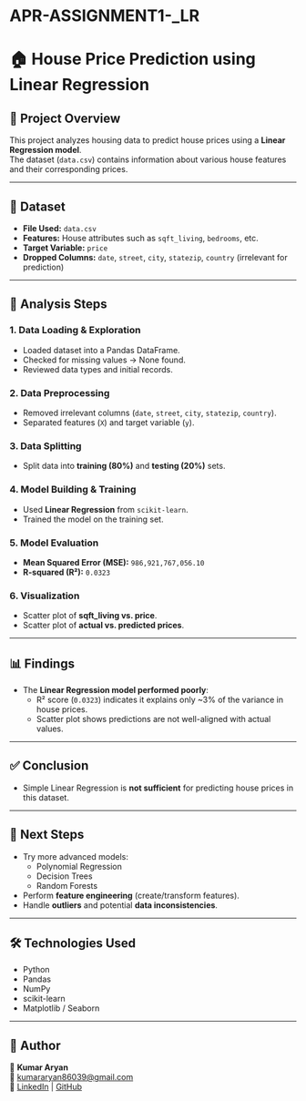 # APR-ASSIGNMENT1-_LR

# 🏠 House Price Prediction using Linear Regression

## 📌 Project Overview
This project analyzes housing data to predict house prices using a **Linear Regression model**.  
The dataset (`data.csv`) contains information about various house features and their corresponding prices.

---

## 📂 Dataset
- **File Used:** `data.csv`  
- **Features:** House attributes such as `sqft_living`, `bedrooms`, etc.  
- **Target Variable:** `price`  
- **Dropped Columns:** `date`, `street`, `city`, `statezip`, `country` (irrelevant for prediction)

---

## 🔎 Analysis Steps

### 1. Data Loading & Exploration
- Loaded dataset into a Pandas DataFrame.  
- Checked for missing values → None found.  
- Reviewed data types and initial records.  

### 2. Data Preprocessing
- Removed irrelevant columns (`date`, `street`, `city`, `statezip`, `country`).  
- Separated features (`X`) and target variable (`y`).  

### 3. Data Splitting
- Split data into **training (80%)** and **testing (20%)** sets.  

### 4. Model Building & Training
- Used **Linear Regression** from `scikit-learn`.  
- Trained the model on the training set.  

### 5. Model Evaluation
- **Mean Squared Error (MSE):** `986,921,767,056.10`  
- **R-squared (R²):** `0.0323`  

### 6. Visualization
- Scatter plot of **sqft_living vs. price**.  
- Scatter plot of **actual vs. predicted prices**.  

---

## 📊 Findings
- The **Linear Regression model performed poorly**:
  - R² score (`0.0323`) indicates it explains only ~3% of the variance in house prices.  
  - Scatter plot shows predictions are not well-aligned with actual values.  

---

## ✅ Conclusion
- Simple Linear Regression is **not sufficient** for predicting house prices in this dataset.  

---

## 🚀 Next Steps
- Try more advanced models:
  - Polynomial Regression  
  - Decision Trees  
  - Random Forests  
- Perform **feature engineering** (create/transform features).  
- Handle **outliers** and potential **data inconsistencies**.  

---

## 🛠️ Technologies Used
- Python  
- Pandas  
- NumPy  
- scikit-learn  
- Matplotlib / Seaborn  

---

## 📌 Author
👤 **Kumar Aryan**  
📧 [kumararyan86039@gmail.com](mailto:kumararyan86039@gmail.com)  
🔗 [LinkedIn](https://www.linkedin.com/in/kumar-aryan-436ba61b7/) | [GitHub](https://github.com/KumarAryan01)


